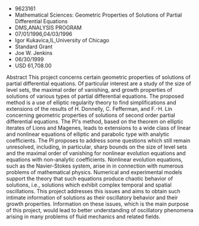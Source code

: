 
* 9623161
* Mathematical Sciences: Geometric Properties of Solutions of Partial Differential Equations
* DMS,ANALYSIS PROGRAM
* 07/01/1996,04/03/1996
* Igor Kukavica,IL,University of Chicago
* Standard Grant
* Joe W. Jenkins
* 06/30/1999
* USD 61,708.00

Abstract This project concerns certain geometric properties of solutions of
partial differential equations. Of particular interest are a study of the size
of level sets, the maximal order of vanishing, and growth properties of
solutions of various types of partial differential equations. The proposed
method is a use of elliptic regularity theory to find simplifications and
extensions of the results of H. Donnelly, C. Fefferman, and F.-H. Lin concerning
geometric properties of solutions of second order partial differential
equations. The PI's method, based on the theorem on elliptic iterates of Lions
and Magenes, leads to extensions to a wide class of linear and nonlinear
equations of elliptic and parabolic type with analytic coefficients. The PI
proposes to address some questions which still remain unresolved, including, in
particular, sharp bounds on the size of level sets and the maximal order of
vanishing for nonlinear evolution equations and equations with non-analytic
coefficients. Nonlinear evolution equations, such as the Navier-Stokes system,
arise in in connection with numerous problems of mathematical physics. Numerical
and experimental models support the theory that such equations produce chaotic
behavior of solutions, i.e., solutions which exhibit complex temporal and
spatial oscillations. This project addresses this issues and aims to obtain such
intimate information of solutions as their oscillatory behavior and their growth
properties. Information on these issues, which is the main purpose of this
project, would lead to better understanding of oscillatory phenomena arising in
many problems of fluid mechanics and related fields.
